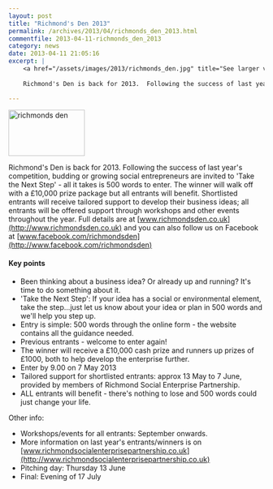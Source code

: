 ```yaml
---
layout: post
title: "Richmond's Den 2013"
permalink: /archives/2013/04/richmonds_den_2013.html
commentfile: 2013-04-11-richmonds_den_2013
category: news
date: 2013-04-11 21:05:16
excerpt: |
    <a href="/assets/images/2013/richmonds_den.jpg" title="See larger version of - richmonds den"><img src="/assets/images/2013/richmonds_den_thumb.jpg" width="150" height="91" alt="richmonds den" class=" right" /></a>
    
    Richmond's Den is back for 2013.  Following the success of last year's competition, budding or growing social entrepreneurs are invited to 'Take the Next Step' - all it takes is 500 words to enter.  The winner will walk off with a &pound;10,000 prize package but all entrants will benefit.  Shortlisted entrants will receive tailored support to develop their business ideas; all entrants will be offered support through workshops and other events throughout the year. 

---
```


<a href="/assets/images/2013/richmonds_den.jpg" title="See larger version of - richmonds den"><img src="/assets/images/2013/richmonds_den_thumb.jpg" width="150" height="91" alt="richmonds den" class=" right" /></a>

Richmond's Den is back for 2013. Following the success of last year's competition, budding or growing social entrepreneurs are invited to 'Take the Next Step' - all it takes is 500 words to enter. The winner will walk off with a £10,000 prize package but all entrants will benefit. Shortlisted entrants will receive tailored support to develop their business ideas; all entrants will be offered support through workshops and other events throughout the year. Full details are at [www.richmondsden.co.uk](http://www.richmondsden.co.uk) and you can also follow us on Facebook at [www.facebook.com/richmondsden](http://www.facebook.com/richmondsden)

#### Key points

-   Been thinking about a business idea? Or already up and running? It's time to do something about it.
-   'Take the Next Step': If your idea has a social or environmental element, take the step...just let us know about your idea or plan in 500 words and we'll help you step up.
-   Entry is simple: 500 words through the online form - the website contains all the guidance needed.
-   Previous entrants - welcome to enter again!
-   The winner will receive a £10,000 cash prize and runners up prizes of £1000, both to help develop the enterprise further.
-   Enter by 9.00 on 7 May 2013
-   Tailored support for shortlisted entrants: approx 13 May to 7 June, provided by members of Richmond Social Enterprise Partnership.
-   ALL entrants will benefit - there's nothing to lose and 500 words could just change your life.

Other info:

-   Workshops/events for all entrants: September onwards.
-   More information on last year's entrants/winners is on [www.richmondsocialenterprisepartnership.co.uk](http://www.richmondsocialenterprisepartnership.co.uk)
-   Pitching day: Thursday 13 June
-   Final: Evening of 17 July
